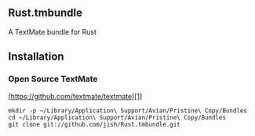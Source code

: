 ## Rust.tmbundle

A TextMate bundle for Rust

## Installation

### Open Source TextMate

[https://github.com/textmate/textmate][1]

    mkdir -p ~/Library/Application\ Support/Avian/Pristine\ Copy/Bundles
    cd ~/Library/Application\ Support/Avian/Pristine\ Copy/Bundles
    git clone git://github.com/jish/Rust.tmbundle.git

[1]: https://github.com/textmate/textmate
